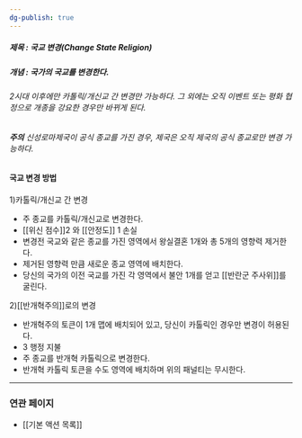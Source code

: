 ```yaml
---
dg-publish: true
---
```

##### 제목 : 국교 변경(Change State Religion)
##### 개념 : 국가의 국교를 변경한다. 

###### 2시대 이후에만 카톨릭/개신교 간 변경만 가능하다. 그 외에는 오직 이벤트 또는 평화 협정으로 개종을 강요한 경우만 바뀌게 된다.
###### **주의** 신성로마제국이 공식 종교를 가진 경우, 제국은 오직 제국의 공식 종교로만 변경 가능하다.

#### 국교 변경 방법
1)카톨릭/개신교 간 변경
- 주 종교를 카톨릭/개신교로 변경한다.
- [[위신 점수]]2 와 [[안정도]] 1 손실
- 변경전 국교와 같은 종교를 가진 영역에서 왕실결혼 1개와 총 5개의 영향력 제거한다.
- 제거된 영향력 만큼 새로운 종교 영역에 배치한다.
- 당신의 국가의 이전 국교를 가진 각 영역에서 불안 1개를 얻고 [[반란군 주사위]]를 굴린다.

2)[[반개혁주의]]로의 변경
- 반개혁주의 토큰이 1개 맵에 배치되어 있고, 당신이 카톨릭인 경우만 변경이 허용된다.
- 3 행정 지불
- 주 종교를 반개혁 카톨릭으로 변경한다.
- 반개혁 카톨릭 토큰을 수도 영역에 배치하며 위의 패널티는 무시한다.


---
### 연관 페이지
- [[기본 액션 목록]]